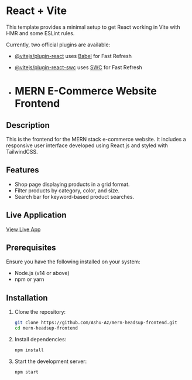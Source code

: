 # React + Vite

This template provides a minimal setup to get React working in Vite with HMR and some ESLint rules.

Currently, two official plugins are available:

- [@vitejs/plugin-react](https://github.com/vitejs/vite-plugin-react/blob/main/packages/plugin-react/README.md) uses [Babel](https://babeljs.io/) for Fast Refresh
- [@vitejs/plugin-react-swc](https://github.com/vitejs/vite-plugin-react-swc) uses [SWC](https://swc.rs/) for Fast Refresh

- # MERN E-Commerce Website Frontend  

## Description  
This is the frontend for the MERN stack e-commerce website. It includes a responsive user interface developed using React.js and styled with TailwindCSS.  

## Features  
- Shop page displaying products in a grid format.  
- Filter products by category, color, and size.  
- Search bar for keyword-based product searches.  

## Live Application  
[View Live App](https://mern-headsup-frontend.onrender.com)  

## Prerequisites  
Ensure you have the following installed on your system:  
- Node.js (v14 or above)  
- npm or yarn  

## Installation  

1. Clone the repository:  
   ```bash
   git clone https://github.com/Ashu-Az/mern-headsup-frontend.git
   cd mern-headsup-frontend
2. Install dependencies:
   ```bash
   npm install
4. Start the development server:
   ```bash
   npm start


